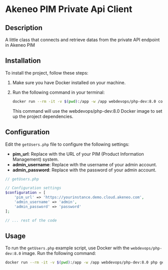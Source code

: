 # Akeneo PIM Private Api Client

## Description
A little class that connects and retrieve datas from the private API endpoint in Akeneo PIM

## Installation
To install the project, follow these steps:

1. Make sure you have Docker installed on your machine.

2. Run the following command in your terminal:

    ```bash
    docker run --rm -it -v $(pwd):/app -w /app webdevops/php-dev:8.0 composer install
    ```

   This command will use the webdevops/php-dev:8.0 Docker image to set up the project dependencies.

## Configuration
Edit the `getUsers.php` file to configure the following settings:

- **pim_url**: Replace with the URL of your PIM (Product Information Management) system.
- **admin_username**: Replace with the username of your admin account.
- **admin_password**: Replace with the password of your admin account.

```php
// getUsers.php

// Configuration settings
$configuration = [
    'pim_url' => 'https://yourinstance.demo.cloud.akeneo.com',
    'admin_username' => 'admin',
    'admin_password' => 'password'
];

// ... rest of the code
```

## Usage
To run the `getUsers.php` example script, use Docker with the `webdevops/php-dev:8.0` image. Run the following command:

```bash
docker run --rm -it -v $(pwd):/app -w /app webdevops/php-dev:8.0 php getUsers.php
